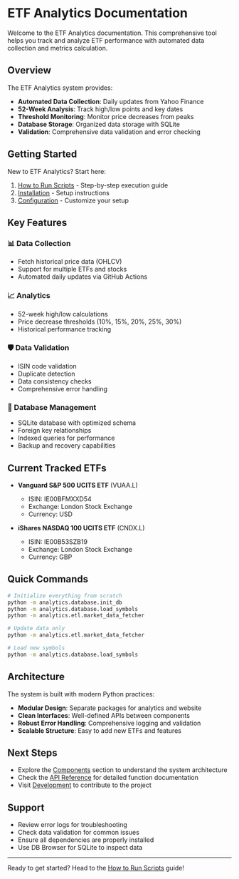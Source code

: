 # ETF Analytics Documentation

Welcome to the ETF Analytics documentation. This comprehensive tool helps you track and analyze ETF performance with automated data collection and metrics calculation.

## Overview

The ETF Analytics system provides:

- **Automated Data Collection**: Daily updates from Yahoo Finance
- **52-Week Analysis**: Track high/low points and key dates
- **Threshold Monitoring**: Monitor price decreases from peaks
- **Database Storage**: Organized data storage with SQLite
- **Validation**: Comprehensive data validation and error checking

## Getting Started

New to ETF Analytics? Start here:

1. [How to Run Scripts](how_to_run_scripts.md) - Step-by-step execution guide
2. [Installation](user-guide/installation.md) - Setup instructions
3. [Configuration](user-guide/configuration.md) - Customize your setup

## Key Features

### 📊 Data Collection
- Fetch historical price data (OHLCV)
- Support for multiple ETFs and stocks
- Automated daily updates via GitHub Actions

### 📈 Analytics
- 52-week high/low calculations
- Price decrease thresholds (10%, 15%, 20%, 25%, 30%)
- Historical performance tracking

### 🛡️ Data Validation
- ISIN code validation
- Duplicate detection
- Data consistency checks
- Comprehensive error handling

### 💾 Database Management
- SQLite database with optimized schema
- Foreign key relationships
- Indexed queries for performance
- Backup and recovery capabilities

## Current Tracked ETFs

- **Vanguard S&P 500 UCITS ETF** (VUAA.L)
  - ISIN: IE00BFMXXD54
  - Exchange: London Stock Exchange
  - Currency: USD

- **iShares NASDAQ 100 UCITS ETF** (CNDX.L)
  - ISIN: IE00B53SZB19
  - Exchange: London Stock Exchange
  - Currency: GBP

## Quick Commands

```bash
# Initialize everything from scratch
python -m analytics.database.init_db
python -m analytics.database.load_symbols
python -m analytics.etl.market_data_fetcher

# Update data only
python -m analytics.etl.market_data_fetcher

# Load new symbols
python -m analytics.database.load_symbols
```

## Architecture

The system is built with modern Python practices:

- **Modular Design**: Separate packages for analytics and website
- **Clean Interfaces**: Well-defined APIs between components
- **Robust Error Handling**: Comprehensive logging and validation
- **Scalable Structure**: Easy to add new ETFs and features

## Next Steps

- Explore the [Components](components/analytics.md) section to understand the system architecture
- Check the [API Reference](api/database.md) for detailed function documentation
- Visit [Development](development/contributing.md) to contribute to the project

## Support

- Review error logs for troubleshooting
- Check data validation for common issues
- Ensure all dependencies are properly installed
- Use DB Browser for SQLite to inspect data

---

Ready to get started? Head to the [How to Run Scripts](how_to_run_scripts.md) guide!